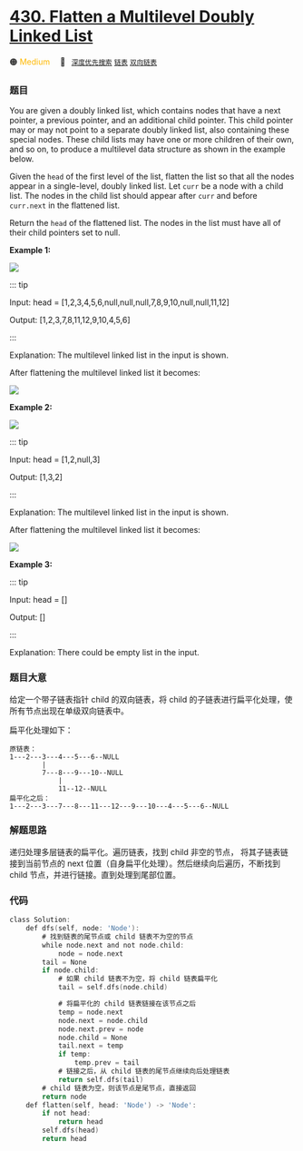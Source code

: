 # [430. Flatten a Multilevel Doubly Linked List](https://leetcode.com/problems/flatten-a-multilevel-doubly-linked-list/)

🟠 <font color=#ffb800>Medium</font>&emsp; 🔖&ensp; [`深度优先搜索`](../solution/深度优先搜索.md) [`链表`](../solution/链表.md) [`双向链表`](../solution/双向链表.md)

### 题目

You are given a doubly linked list, which contains nodes that have a next pointer, a previous pointer, and an additional child pointer. This child pointer may or may not point to a separate doubly linked list, also containing these special nodes. These child lists may have one or more children of their own, and so on, to produce a multilevel data structure as shown in the example below.

Given the `head` of the first level of the list, flatten the list so that all the nodes appear in a single-level, doubly linked list. Let `curr` be a node with a child list. The nodes in the child list should appear after `curr` and before `curr.next` in the flattened list.

Return the `head` of the flattened list. The nodes in the list must have all of their child pointers set to null.

**Example 1:**

![](https://assets.leetcode.com/uploads/2021/11/09/flatten11.jpg)

::: tip

Input: head = [1,2,3,4,5,6,null,null,null,7,8,9,10,null,null,11,12]

Output: [1,2,3,7,8,11,12,9,10,4,5,6]

:::

Explanation: The multilevel linked list in the input is shown.

After flattening the multilevel linked list it becomes:

![](https://assets.leetcode.com/uploads/2021/11/09/flatten12.jpg)

**Example 2:**

![](https://assets.leetcode.com/uploads/2021/11/09/flatten2.1jpg)

::: tip

Input: head = [1,2,null,3]

Output: [1,3,2]

:::

Explanation: The multilevel linked list in the input is shown.

After flattening the multilevel linked list it becomes:

![](https://assets.leetcode.com/uploads/2021/11/24/list.jpg)

**Example 3:**

::: tip

Input: head = []

Output: []

:::

Explanation: There could be empty list in the input.

### 题目大意

给定一个带子链表指针 child 的双向链表，将 child 的子链表进行扁平化处理，使所有节点出现在单级双向链表中。

扁平化处理如下：

```
原链表：
1---2---3---4---5---6--NULL
        |
        7---8---9---10--NULL
            |
            11--12--NULL
扁平化之后：
1---2---3---7---8---11---12---9---10---4---5---6--NULL
```

### 解题思路

递归处理多层链表的扁平化。遍历链表，找到 child 非空的节点， 将其子链表链接到当前节点的 next 位置（自身扁平化处理）。然后继续向后遍历，不断找到 child 节点，并进行链接。直到处理到尾部位置。

### 代码

```go
class Solution:
    def dfs(self, node: 'Node'):
        # 找到链表的尾节点或 child 链表不为空的节点
        while node.next and not node.child:
            node = node.next
        tail = None
        if node.child:
            # 如果 child 链表不为空，将 child 链表扁平化
            tail = self.dfs(node.child)

            # 将扁平化的 child 链表链接在该节点之后
            temp = node.next
            node.next = node.child
            node.next.prev = node
            node.child = None
            tail.next = temp
            if temp:
                temp.prev = tail
            # 链接之后，从 child 链表的尾节点继续向后处理链表
            return self.dfs(tail)
        # child 链表为空，则该节点是尾节点，直接返回
        return node
    def flatten(self, head: 'Node') -> 'Node':
        if not head:
            return head
        self.dfs(head)
        return head
```
